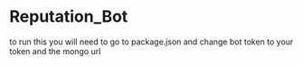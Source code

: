 # Reputation_Bot
to run this you will need to go to package.json and change bot token to your token and the mongo url 
